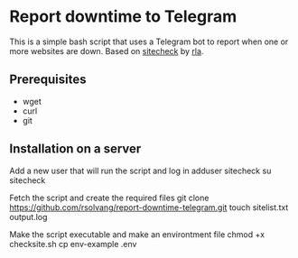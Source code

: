 # Report downtime to Telegram
This is a simple bash script that uses a Telegram bot to report when one or more websites are down. Based on [sitecheck](https://github.com/rla/sitecheck) by [rla](https://github.com/rla).

## Prerequisites
- wget
- curl
- git

## Installation on a server

Add a new user that will run the script and log in
    adduser sitecheck
    su sitecheck

Fetch the script and create the required files
    git clone https://github.com/rsolvang/report-downtime-telegram.git
    touch sitelist.txt output.log

Make the script executable and make an environtment file
    chmod +x checksite.sh
    cp env-example .env
